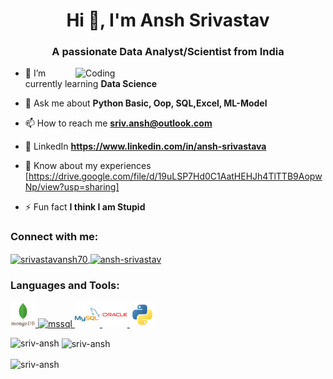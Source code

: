 
<h1 align="center">Hi 👋, I'm Ansh Srivastav</h1>
<h3 align="center">A passionate Data Analyst/Scientist from India</h3>

<img align="right" alt="Coding" width="400" src= "https://assets.website-files.com/5e6a544cadf84b1393e2e022/5e9eb11301c9f4ce05b48bcd_arrrrt.gif">

- 🌱 I’m currently learning **Data Science**

- 💬 Ask me about **Python Basic, Oop, SQL,Excel, ML-Model**

- 📫 How to reach me **sriv.ansh@outlook.com**

- 🎯 LinkedIn **https://www.linkedin.com/in/ansh-srivastava** 


- 📄 Know about my experiences [https://drive.google.com/file/d/19uLSP7Hd0C1AatHEHJh4TlTTB9AopwNp/view?usp=sharing]


- ⚡ Fun fact **I think I am Stupid**

<h3 align="left">Connect with me:</h3>
<p align="left">
<a href="https://www.hackerrank.com/srivastavansh70" target="_blank">
    <img align="center" src="https://raw.githubusercontent.com/rahuldkjain/github-profile-readme-generator/master/src/images/icons/Social/hackerrank.svg" alt="srivastavansh70" height="30" width="40" />
</a>

<a href="https://www.linkedin.com/in/ansh-srivastav" target="_blank">
    <img align="center" src="https://raw.githubusercontent.com/rahuldkjain/github-profile-readme-generator/master/src/images/icons/Social/linked-in-alt.svg" alt="ansh-srivastav" height="30" width="40" />
</a>

</p>

<h3 align="left">Languages and Tools:</h3>
<p align="left"> <a href="https://www.mongodb.com/" target="_blank" rel="noreferrer"> <img src="https://raw.githubusercontent.com/devicons/devicon/master/icons/mongodb/mongodb-original-wordmark.svg" alt="mongodb" width="40" height="40"/> </a> <a href="https://www.microsoft.com/en-us/sql-server" target="_blank" rel="noreferrer"> <img src="https://www.svgrepo.com/show/303229/microsoft-sql-server-logo.svg" alt="mssql" width="40" height="40"/> </a> <a href="https://www.mysql.com/" target="_blank" rel="noreferrer"> <img src="https://raw.githubusercontent.com/devicons/devicon/master/icons/mysql/mysql-original-wordmark.svg" alt="mysql" width="40" height="40"/> </a> <a href="https://www.oracle.com/" target="_blank" rel="noreferrer"> <img src="https://raw.githubusercontent.com/devicons/devicon/master/icons/oracle/oracle-original.svg" alt="oracle" width="40" height="40"/> </a> <a href="https://www.python.org" target="_blank" rel="noreferrer"> <img src="https://raw.githubusercontent.com/devicons/devicon/master/icons/python/python-original.svg" alt="python" width="40" height="40"/> </a> </p>

<p><img align="left" src="https://github-readme-stats.vercel.app/api/top-langs?username=sriv-ansh&show_icons=true&locale=en&layout=compact" alt="sriv-ansh" /></p>

<p>&nbsp;<img align="center" src="https://github-readme-stats.vercel.app/api?username=sriv-ansh&show_icons=true&locale=en" alt="sriv-ansh" /></p>

<p><img align="center" src="https://github-readme-streak-stats.herokuapp.com/?user=sriv-ansh&" alt="sriv-ansh" /></p>

